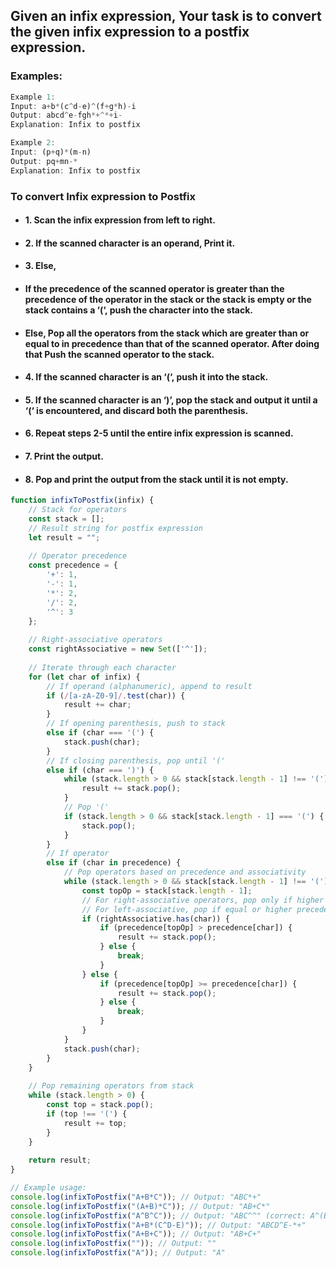 ## Given an infix expression, Your task is to convert the given infix expression to a postfix expression.

### Examples:
```js
Example 1:
Input: a+b*(c^d-e)^(f+g*h)-i
Output: abcd^e-fgh*+^*+i-
Explanation: Infix to postfix

Example 2:
Input: (p+q)*(m-n)
Output: pq+mn-*
Explanation: Infix to postfix
```

### To convert Infix expression to Postfix
* #### 1. Scan the infix expression from left to right. 

* #### 2. If the scanned character is an operand, Print it. 

* #### 3. Else, 

 * #### If the precedence of the scanned operator is greater than the precedence of the operator in the stack or the stack is empty or the stack contains a ‘(‘, push the character into the stack. 
 * #### Else, Pop all the operators from the stack which are greater than or equal to in precedence than that of the scanned operator. After doing that Push the scanned operator to the stack. 

* #### 4. If the scanned character is an ‘(‘, push it into the stack. 

* #### 5. If the scanned character is an ‘)’, pop the stack and output it until a ‘(‘ is encountered, and discard both the parenthesis. 

* #### 6. Repeat steps 2-5 until the entire infix expression is scanned. 

* #### 7. Print the output.

* #### 8. Pop and print the output from the stack until it is not empty.

```js
function infixToPostfix(infix) {
    // Stack for operators
    const stack = [];
    // Result string for postfix expression
    let result = "";
    
    // Operator precedence
    const precedence = {
        '+': 1,
        '-': 1,
        '*': 2,
        '/': 2,
        '^': 3
    };
    
    // Right-associative operators
    const rightAssociative = new Set(['^']);
    
    // Iterate through each character
    for (let char of infix) {
        // If operand (alphanumeric), append to result
        if (/[a-zA-Z0-9]/.test(char)) {
            result += char;
        }
        // If opening parenthesis, push to stack
        else if (char === '(') {
            stack.push(char);
        }
        // If closing parenthesis, pop until '('
        else if (char === ')') {
            while (stack.length > 0 && stack[stack.length - 1] !== '(') {
                result += stack.pop();
            }
            // Pop '('
            if (stack.length > 0 && stack[stack.length - 1] === '(') {
                stack.pop();
            }
        }
        // If operator
        else if (char in precedence) {
            // Pop operators based on precedence and associativity
            while (stack.length > 0 && stack[stack.length - 1] !== '(') {
                const topOp = stack[stack.length - 1];
                // For right-associative operators, pop only if higher precedence
                // For left-associative, pop if equal or higher precedence
                if (rightAssociative.has(char)) {
                    if (precedence[topOp] > precedence[char]) {
                        result += stack.pop();
                    } else {
                        break;
                    }
                } else {
                    if (precedence[topOp] >= precedence[char]) {
                        result += stack.pop();
                    } else {
                        break;
                    }
                }
            }
            stack.push(char);
        }
    }
    
    // Pop remaining operators from stack
    while (stack.length > 0) {
        const top = stack.pop();
        if (top !== '(') {
            result += top;
        }
    }
    
    return result;
}

// Example usage:
console.log(infixToPostfix("A+B*C")); // Output: "ABC*+"
console.log(infixToPostfix("(A+B)*C")); // Output: "AB+C*"
console.log(infixToPostfix("A^B^C")); // Output: "ABC^^" (correct: A^(B^C))
console.log(infixToPostfix("A+B*(C^D-E)")); // Output: "ABCD^E-*+"
console.log(infixToPostfix("A+B+C")); // Output: "AB+C+"
console.log(infixToPostfix("")); // Output: ""
console.log(infixToPostfix("A")); // Output: "A"
```